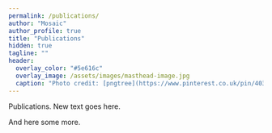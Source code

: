 ```yaml
---
permalink: /publications/
author: "Mosaic"
author_profile: true
title: "Publications"
hidden: true
tagline: ""
header:
  overlay_color: "#5e616c"
  overlay_image: /assets/images/masthead-image.jpg
  caption: "Photo credit: [pngtree](https://www.pinterest.co.uk/pin/403283341624204549/)"
---
```


Publications. New text goes here.

And here some more.
